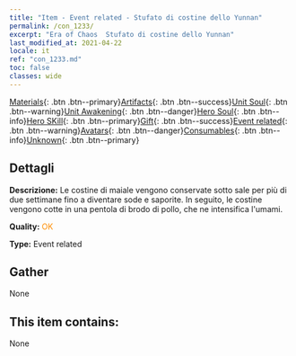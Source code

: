 ```yaml
---
title: "Item - Event related - Stufato di costine dello Yunnan"
permalink: /con_1233/
excerpt: "Era of Chaos  Stufato di costine dello Yunnan"
last_modified_at: 2021-04-22
locale: it
ref: "con_1233.md"
toc: false
classes: wide
---
```

 [Materials](/ItemsIT/){: .btn .btn--primary}[Artifacts](/ItemsIT/Artifacts/){: .btn .btn--success}[Unit Soul](/ItemsIT/UnitSoul/){: .btn .btn--warning}[Unit Awakening](/ItemsIT/UnitAwakening/){: .btn .btn--danger}[Hero Soul](/ItemsIT/HeroSoul/){: .btn .btn--info}[Hero SKill](/ItemsIT/HeroSkill/){: .btn .btn--primary}[Gift](/ItemsIT/Gift/){: .btn .btn--success}[Event related](/ItemsIT/Events/){: .btn .btn--warning}[Avatars](/ItemsIT/Avatars/){: .btn .btn--danger}[Consumables](/ItemsIT/Consumables/){: .btn .btn--info}[Unknown](/ItemsIT/Unknown/){: .btn .btn--primary}

## Dettagli
 **Descrizione:** Le costine di maiale vengono conservate sotto sale per più di due settimane fino a diventare sode e saporite. In seguito, le costine vengono cotte in una pentola di brodo di pollo, che ne intensifica l'umami.

 **Quality:** <span style="color: #FF8C00">OK</span>

 **Type:** Event related

## Gather

  None

## This item contains:

  None


